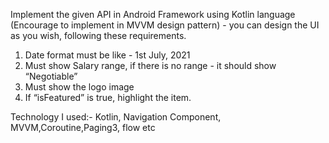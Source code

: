 Implement the given API in Android Framework using Kotlin language (Encourage to implement in MVVM design pattern) - you can design the UI as you wish, following these requirements.
 
1. 	Date format must be like - 1st July, 2021
2. 	Must show Salary range, if there is no range - it should show “Negotiable”
3. 	Must show the logo image
4. 	If “isFeatured” is true, highlight the item.

Technology I used:- Kotlin, Navigation Component, MVVM,Coroutine,Paging3, flow etc
